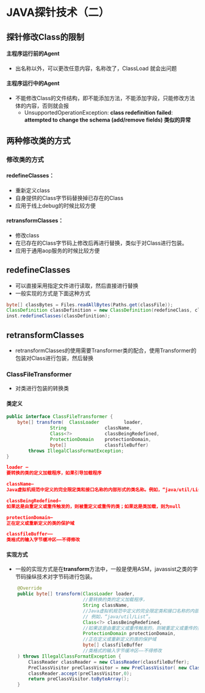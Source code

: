 # JAVA探针技术（二）

## 探针修改Class的限制

#### 主程序运行前的Agent

* 出名称以外，可以更改任意内容，名称改了，ClassLoad 就会出问题

#### 主程序运行中的Agent

* 不能修改Class的文件结构，即不能添加方法，不能添加字段，只能修改方法体的内容，否则就会报
  * UnsupportedOperationException: **class redefinition failed**: **attempted to change the schema (add/remove fields) 类似的异常**

## 两种修改类的方式

### 修改类的方式

#### redefineClasses：

* 重新定义class
* 自身提供的Class字节码替换掉已存在的Class
* 应用于线上debug的时候比较方便

#### retransformClasses：

* 修改class
* 在已存在的Class字节码上修改后再进行替换，类似于对Class进行包装。
* 应用于通用aop服务的时候比较方便

## redefineClasses

* 可以直接采用指定文件进行读取，然后直接进行替换
* 一般实现的方式是下面这种方式

```java
byte[] classBytes = Files.readAllBytes(Paths.get(classFile));
ClassDefinition classDefinition = new ClassDefinition(redefineClass, classBytes);
inst.redefineClasses(classDefinition);
```

## retransformClasses

* retransformClasses的使用需要Transformer类的配合，使用Transformer的包装对Class进行包装，然后替换

### ClassFileTransformer

* 对类进行包装的转换类

#### 类定义

```java
public interface ClassFileTransformer {
    byte[] transform(  ClassLoader         loader,
                String              className,
                Class<?>            classBeingRedefined,
                ProtectionDomain    protectionDomain,
                byte[]              classfileBuffer)
        throws IllegalClassFormatException;
}
```

```json
loader –  
要转换的类的定义加载程序，如果引导加载程序

className–  
Java虚拟机规范中定义的完全限定类和接口名称的内部形式的类名称。例如，“java/util/List”。

classBeingRedefined–
如果这是由重定义或重传触发的，则被重定义或重传的类；如果这是类加载，则为null

protectionDomain–
正在定义或重新定义的类的保护域

classfileBuffer——
类格式的输入字节缓冲区——不得修改
```

#### 实现方式

* 一般的实现方式是在**transform**方法中，一般是使用ASM，javassist之类的字节码操纵技术对字节码进行包装。

```java
    @Override
    public byte[] transform(ClassLoader loader,
                            //要转换的类的定义加载程序，
                            String className,
                            //Java虚拟机规范中定义的完全限定类和接口名称的内部形式的类名称。
                            // 例如，“java/util/List”。
                            Class<?> classBeingRedefined,
                            //如果这是由重定义或重传触发的，则被重定义或重传的类；如果这是类加载，则为null
                            ProtectionDomain protectionDomain,
                            //正在定义或重新定义的类的保护域
                            byte[] classfileBuffer
                            //类格式的输入字节缓冲区——不得修改
    ) throws IllegalClassFormatException {
        ClassReader classReader = new ClassReader(classfileBuffer);
        PreClassVisitor preClassVisitor = new PreClassVisitor( new ClassWriter(ClassWriter.COMPUTE_MAXS));
        classReader.accept(preClassVisitor,0);
        return preClassVisitor.toByteArray();
    }
```
